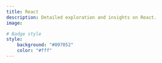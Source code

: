 ```yaml
---
title: React
description: Detailed exploration and insights on React.
image: 

# Badge style
style:
    background: "#097052"
    color: "#fff"
---
```


